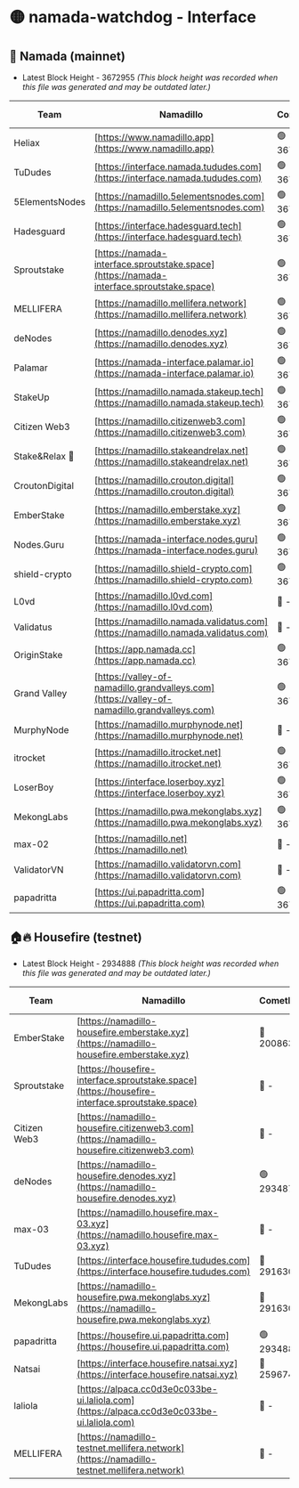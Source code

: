# 🟡 namada-watchdog - Interface

## 🚀 Namada (mainnet)
- Latest Block Height - 3672955 *(This block height was recorded when this file was generated and may be outdated later.)*

| Team | Namadillo | CometBFT | Indexer | MASP Indexer |
|-|-|-|-|-|
| Heliax | [https://www.namadillo.app](https://www.namadillo.app) | 🟢 3672935 | 🟢 3672935 | 🟢 3672935 |
| TuDudes | [https://interface.namada.tududes.com](https://interface.namada.tududes.com) | 🟢 3672936 | 🟢 3672935 | 🟢 3672935 |
| 5ElementsNodes | [https://namadillo.5elementsnodes.com](https://namadillo.5elementsnodes.com) | 🟢 3672936 | 🟢 3672936 | 🟢 3672936 |
| Hadesguard | [https://interface.hadesguard.tech](https://interface.hadesguard.tech) | 🟢 3672936 | 🟢 3672936 | 🟢 3672936 |
| Sproutstake | [https://namada-interface.sproutstake.space](https://namada-interface.sproutstake.space) | 🟢 3672937 | 🟢 3672937 | 🟢 3672937 |
| MELLIFERA | [https://namadillo.mellifera.network](https://namadillo.mellifera.network) | 🟢 3672938 | 🟢 3672938 | 🟢 3672938 |
| deNodes | [https://namadillo.denodes.xyz](https://namadillo.denodes.xyz) | 🟢 3672938 | 🟢 3672938 | 🟢 3672938 |
| Palamar | [https://namada-interface.palamar.io](https://namada-interface.palamar.io) | 🟢 3672939 | 🟢 3672939 | 🟢 3672939 |
| StakeUp | [https://namadillo.namada.stakeup.tech](https://namadillo.namada.stakeup.tech) | 🟢 3672939 | 🟢 3672939 | 🟢 3672939 |
| Citizen Web3 | [https://namadillo.citizenweb3.com](https://namadillo.citizenweb3.com) | 🟢 3672940 | 🟢 3672940 | 🟢 3672940 |
| Stake&Relax 🦥 | [https://namadillo.stakeandrelax.net](https://namadillo.stakeandrelax.net) | 🟢 3672941 | 🟢 3672941 | 🟢 3672941 |
| CroutonDigital | [https://namadillo.crouton.digital](https://namadillo.crouton.digital) | 🟢 3672941 | 🟢 3672941 | 🟢 3672941 |
| EmberStake | [https://namadillo.emberstake.xyz](https://namadillo.emberstake.xyz) | 🟢 3672942 | 🟢 3672941 | 🟢 3672941 |
| Nodes.Guru | [https://namada-interface.nodes.guru](https://namada-interface.nodes.guru) | 🟢 3672942 | 🟢 3672942 | 🟢 3672942 |
| shield-crypto | [https://namadillo.shield-crypto.com](https://namadillo.shield-crypto.com) | 🟢 3672943 | 🟢 3672942 | 🟢 3672943 |
| L0vd | [https://namadillo.l0vd.com](https://namadillo.l0vd.com) | 🔴 - | 🔴 - | 🔴 - |
| Validatus | [https://namadillo.namada.validatus.com](https://namadillo.namada.validatus.com) | 🔴 - | 🔴 - | 🔴 - |
| OriginStake | [https://app.namada.cc](https://app.namada.cc) | 🟢 3672947 | 🟢 3672947 | 🟢 3672947 |
| Grand Valley | [https://valley-of-namadillo.grandvalleys.com](https://valley-of-namadillo.grandvalleys.com) | 🟢 3672948 | 🟢 3672947 | 🟢 3672948 |
| MurphyNode | [https://namadillo.murphynode.net](https://namadillo.murphynode.net) | 🔴 - | 🔴 - | 🔴 - |
| itrocket | [https://namadillo.itrocket.net](https://namadillo.itrocket.net) | 🟢 3672950 | 🟢 3672950 | 🟢 3672950 |
| LoserBoy | [https://interface.loserboy.xyz](https://interface.loserboy.xyz) | 🟢 3672951 | 🟢 3672951 | 🟢 3672951 |
| MekongLabs | [https://namadillo.pwa.mekonglabs.xyz](https://namadillo.pwa.mekonglabs.xyz) | 🟢 3672951 | 🟢 3672951 | 🟢 3672951 |
| max-02 | [https://namadillo.net](https://namadillo.net) | 🔴 - | 🔴 - | 🔴 - |
| ValidatorVN | [https://namadillo.validatorvn.com](https://namadillo.validatorvn.com) | 🔴 - | 🔴 - | 🔴 - |
| papadritta | [https://ui.papadritta.com](https://ui.papadritta.com) | 🟢 3672955 | 🟢 3672955 | 🟢 3672955 |

## 🏠🔥 Housefire (testnet)
- Latest Block Height - 2934888 *(This block height was recorded when this file was generated and may be outdated later.)*

| Team | Namadillo | CometBFT | Indexer | MASP Indexer |
|-|-|-|-|-|
| EmberStake | [https://namadillo-housefire.emberstake.xyz](https://namadillo-housefire.emberstake.xyz) | 🔴 2008636 | 🔴 - | 🔴 - |
| Sproutstake | [https://housefire-interface.sproutstake.space](https://housefire-interface.sproutstake.space) | 🔴 - | 🔴 - | 🔴 - |
| Citizen Web3 | [https://namadillo-housefire.citizenweb3.com](https://namadillo-housefire.citizenweb3.com) | 🔴 - | 🔴 - | 🔴 - |
| deNodes | [https://namadillo-housefire.denodes.xyz](https://namadillo-housefire.denodes.xyz) | 🟢 2934879 | 🟢 2934879 | 🟢 2934879 |
| max-03 | [https://namadillo.housefire.max-03.xyz](https://namadillo.housefire.max-03.xyz) | 🔴 - | 🔴 - | 🔴 - |
| TuDudes | [https://interface.housefire.tududes.com](https://interface.housefire.tududes.com) | 🔴 2916306 | 🔴 2916306 | 🔴 2916306 |
| MekongLabs | [https://namadillo-housefire.pwa.mekonglabs.xyz](https://namadillo-housefire.pwa.mekonglabs.xyz) | 🔴 2916306 | 🔴 2916306 | 🔴 2916306 |
| papadritta | [https://housefire.ui.papadritta.com](https://housefire.ui.papadritta.com) | 🟢 2934888 | 🟢 2934888 | 🟢 2934889 |
| Natsai | [https://interface.housefire.natsai.xyz](https://interface.housefire.natsai.xyz) | 🔴 2596741 | 🔴 2596741 | 🔴 2596741 |
| laliola | [https://alpaca.cc0d3e0c033be-ui.laliola.com](https://alpaca.cc0d3e0c033be-ui.laliola.com) | 🔴 - | 🔴 - | 🔴 - |
| MELLIFERA | [https://namadillo-testnet.mellifera.network](https://namadillo-testnet.mellifera.network) | 🔴 - | 🔴 2778001 | 🔴 2607259 |

